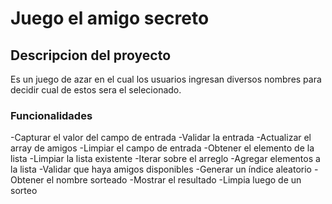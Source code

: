 <h1>Juego el amigo secreto</h1>

<h2>Descripcion del proyecto</h2>
Es un juego de azar en el cual los usuarios ingresan diversos nombres para decidir cual de estos sera el selecionado.

<h3>Funcionalidades</h3>
-Capturar el valor del campo de entrada
-Validar la entrada
-Actualizar el array de amigos
-Limpiar el campo de entrada
-Obtener el elemento de la lista
-Limpiar la lista existente
-Iterar sobre el arreglo
-Agregar elementos a la lista
-Validar que haya amigos disponibles
-Generar un índice aleatorio
-Obtener el nombre sorteado
-Mostrar el resultado
-Limpia luego de un sorteo
